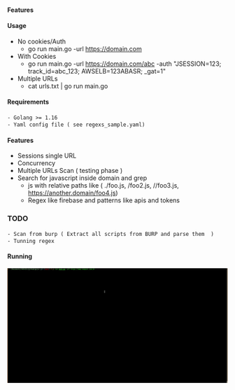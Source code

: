 #### Features

#### Usage
  * No cookies/Auth
    - go run main.go -url https://domain.com
  * With Cookies
    - go run main.go -url https://domain.com/abc -auth "JSESSION=123; track_id=abc_123; AWSELB=123ABASR; _gat=1"
  * Multiple URLs 
    - cat urls.txt | go run main.go

#### Requirements
    - Golang >= 1.16
    - Yaml config file ( see regexs_sample.yaml)

#### Features
- Sessions single URL
- Concurrency
- Multiple URLs Scan ( testing phase )
- Search for javascript inside domain and grep
    - js with relative paths like ( ./foo.js, /foo2.js, //foo3.js, https://another.domain/foo4.js)
    - Regex like firebase and patterns like apis and tokens
### TODO
    - Scan from burp ( Extract all scripts from BURP and parse them  )
    - Tunning regex

#### Running
![gojsx](./test.gif)
